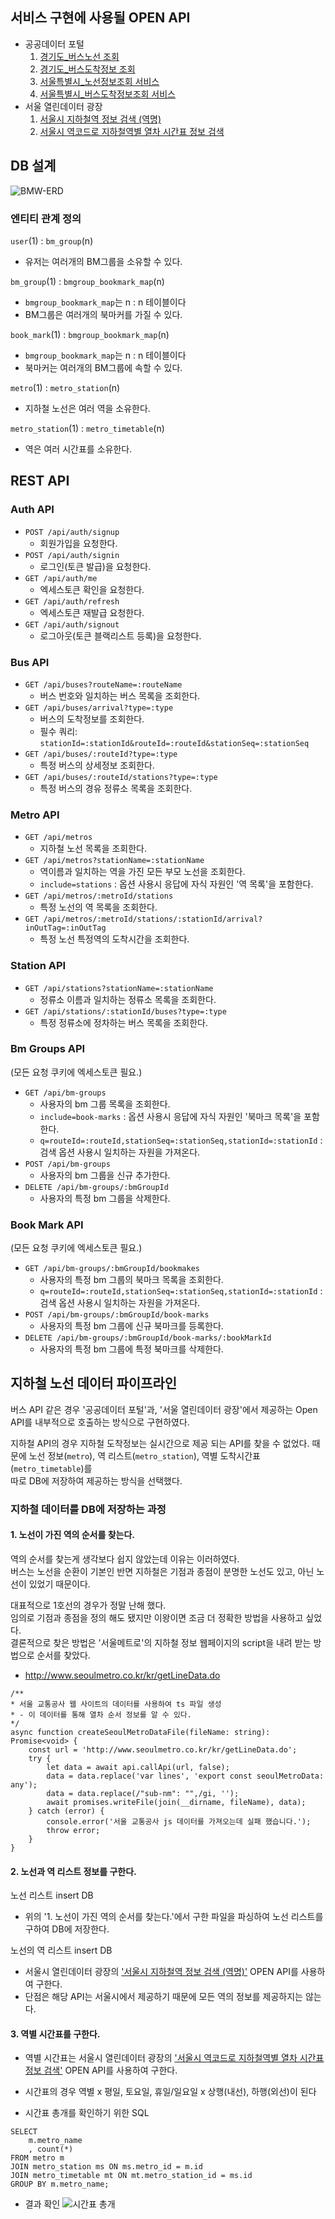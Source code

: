 ## 서비스 구현에 사용될 OPEN API

- 공공데이터 포털
    1. [경기도_버스노선 조회](https://www.data.go.kr/tcs/dss/selectApiDataDetailView.do?publicDataPk=15080662 "https://www.data.go.kr/tcs/dss/selectApiDataDetailView.do?publicDataPk=15080662")
    2. [경기도_버스도착정보 조회](https://www.data.go.kr/tcs/dss/selectApiDataDetailView.do?publicDataPk=15080346 "https://www.data.go.kr/tcs/dss/selectApiDataDetailView.do?publicDataPk=15080346")
    3. [서울특별시_노선정보조회 서비스](https://www.data.go.kr/tcs/dss/selectApiDataDetailView.do?publicDataPk=15000193 "https://www.data.go.kr/tcs/dss/selectApiDataDetailView.do?publicDataPk=15000193")
    4. [서울특별시_버스도착정보조회 서비스](https://www.data.go.kr/tcs/dss/selectApiDataDetailView.do?publicDataPk=15000314 "https://www.data.go.kr/tcs/dss/selectApiDataDetailView.do?publicDataPk=15000314")
- 서울 열린데이터 광장
    1. [서울시 지하철역 정보 검색 (역명)](https://data.seoul.go.kr/dataList/OA-121/S/1/datasetView.do "https://data.seoul.go.kr/dataList/OA-121/S/1/datasetView.do")
    2. [서울시 역코드로 지하철역별 열차 시간표 정보 검색](https://data.seoul.go.kr/dataList/OA-101/A/1/datasetView.do "https://data.seoul.go.kr/dataList/OA-101/A/1/datasetView.do")

## DB 설계

![BMW-ERD](images/BMW-ERD.png)

### 엔티티 관계 정의
`user`(1) : `bm_group`(n)
- 유저는 여러개의 BM그룹을 소유할 수 있다.

`bm_group`(1) : `bmgroup_bookmark_map`(n)
- `bmgroup_bookmark_map`는 n : n 테이블이다
- BM그룹은 여러개의 북마커를 가질 수 있다.

`book_mark`(1) : `bmgroup_bookmark_map`(n)
- `bmgroup_bookmark_map`는 n : n 테이블이다
- 북마커는 여러개의 BM그룹에 속할 수 있다.

`metro`(1) : `metro_station`(n)
- 지하철 노선은 여러 역을 소유한다.

`metro_station`(1) : `metro_timetable`(n)
- 역은 여러 시간표를 소유한다.

## REST API

### Auth API
- `POST /api/auth/signup`
    - 회원가입을 요청한다.
- `POST /api/auth/signin`
    - 로그인(토큰 발급)을 요청한다.
- `GET /api/auth/me`
    - 엑세스토큰 확인을 요청한다.
- `GET /api/auth/refresh`
    - 엑세스토큰 재발급 요청한다.
- `GET /api/auth/signout`
    - 로그아웃(토큰 블랙리스트 등록)을 요청한다.

### Bus API
- `GET /api/buses?routeName=:routeName`
    - 버스 번호와 일치하는 버스 목록을 조회한다.
- `GET /api/buses/arrival?type=:type`
    - 버스의 도착정보를 조회한다.
    - 필수 쿼리: `stationId=:stationId&routeId=:routeId&stationSeq=:stationSeq`
- `GET /api/buses/:routeId?type=:type`
    - 특정 버스의 상세정보 조회한다.
- `GET /api/buses/:routeId/stations?type=:type`
    - 특정 버스의 경유 정류소 목록을 조회한다.

### Metro API
- `GET /api/metros`
    - 지하철 노선 목록을 조회한다.
- `GET /api/metros?stationName=:stationName`
    - 역이름과 일치하는 역을 가진 모든 부모 노선을 조회한다.
    - `include=stations` : 옵션 사용시 응답에 자식 자원인 '역 목록'을 포함한다.
- `GET /api/metros/:metroId/stations`
    - 특정 노선의 역 목록을 조회한다.
- `GET /api/metros/:metroId/stations/:stationId/arrival?inOutTag=:inOutTag`
    - 특정 노선 특정역의 도착시간을 조회한다.

### Station API
- `GET /api/stations?stationName=:stationName`
    - 정류소 이름과 일치하는 정류소 목록을 조회한다.
- `GET /api/stations/:stationId/buses?type=:type`
    - 특정 정류소에 정차하는 버스 목록을 조회한다.

### Bm Groups  API
(모든 요청 쿠키에 엑세스토큰 필요.)

- `GET /api/bm-groups`
    - 사용자의 bm 그룹 목록을 조회한다.
    - `include=book-marks` : 옵션 사용시 응답에 자식 자원인 '북마크 목록'을 포함한다.
    - `q=routeId=:routeId,stationSeq=:stationSeq,stationId=:stationId` : 검색 옵션 사용시 일치하는 자원을 가져온다.
- `POST /api/bm-groups`
    - 사용자의 bm 그룹을 신규 추가한다.
- `DELETE /api/bm-groups/:bmGroupId`
    - 사용자의 특정 bm 그룹을 삭제한다.

### Book Mark API
(모든 요청 쿠키에 엑세스토큰 필요.)

- `GET /api/bm-groups/:bmGroupId/bookmakes`
    - 사용자의 특정 bm 그룹의 북마크 목록을 조회한다.
    - `q=routeId=:routeId,stationSeq=:stationSeq,stationId=:stationId` : 검색 옵션 사용시 일치하는 자원을 가져온다.
- `POST /api/bm-groups/:bmGroupId/book-marks`
    - 사용자의 특정 bm 그룹에 신규 북마크를 등록한다.
- `DELETE /api/bm-groups/:bmGroupId/book-marks/:bookMarkId`
    - 사용자의 특정 bm 그룹에 특정 북마크를 삭제한다.


## 지하철 노선 데이터 파이프라인

버스 API 같은 경우 '공공데이터 포털'과, '서울 열린데이터 광장'에서 제공하는 Open API를 내부적으로 호출하는 방식으로 구현하였다.

지하철 API의 경우 지하철 도착정보는 실시간으로 제공 되는 API를 찾을 수 없었다.
때문에 노선 정보(`metro`), 역 리스트(`metro_station`), 역별 도착시간표(`metro_timetable`)를  
따로 DB에 저장하여 제공하는 방식을 선택했다.

### 지하철 데이터를 DB에 저장하는 과정
#### 1. 노선이 가진 역의 순서를 찾는다.

역의 순서를 찾는게 생각보다 쉽지 않았는데 이유는 이러하였다.  
버스는 노선을 순환이 기본인 반면 지하철은 기점과 종점이 분명한 노선도 있고, 아닌 노선이 있었기 때문이다. 

대표적으로 1호선의 경우가 정말 난해 했다.  
임의로 기점과 종점을 정의 해도 됐지만 이왕이면 조금 더 정확한 방법을 사용하고 싶었다.  
결론적으로 찾은 방법은 '서울메트로'의 지하철 정보 웹페이지의 script을 내려 받는 방법으로 순서를 찾았다.  
- http://www.seoulmetro.co.kr/kr/getLineData.do

```
/**
* 서울 교통공사 웹 사이트의 데이터를 사용하여 ts 파일 생성
* - 이 데이터를 통해 열차 순서 정보를 알 수 있다.
*/
async function createSeoulMetroDataFile(fileName: string): Promise<void> {
	const url = 'http://www.seoulmetro.co.kr/kr/getLineData.do';
	try {
		let data = await api.callApi(url, false);
		data = data.replace('var lines', 'export const seoulMetroData: any');
		data = data.replace(/"sub-nm": "",/gi, '');
		await promises.writeFile(join(__dirname, fileName), data);
	} catch (error) {
		console.error('서울 교통공사 js 데이터를 가져오는데 실패 했습니다.');
		throw error;
	}
}
```

#### 2. 노선과 역 리스트 정보를 구한다.

노선 리스트 insert DB
- 위의 '1. 노선이 가진 역의 순서를 찾는다.'에서 구한 파일을 파싱하여 노선 리스트를 구하여 DB에 저장한다.

노선의 역 리스트 insert DB
- 서울시 열린데이터 광장의  ['서울시 지하철역 정보 검색 (역명)'](https://data.seoul.go.kr/dataList/OA-121/S/1/datasetView.do)  OPEN API를 사용하여 구한다.
- 단점은 해당 API는 서울시에서 제공하기 때문에 모든 역의 정보를 제공하지는 않는다.

#### 3. 역별 시간표를 구한다.

- 역별 시간표는 서울시 열린데이터 광장의 ['서울시 역코드로 지하철역별 열차 시간표 정보 검색'](https://data.seoul.go.kr/dataList/OA-101/A/1/datasetView.do) OPEN API를 사용하여 구한다.
- 시간표의 경우 역별 x 평일, 토요일, 휴일/일요일 x 상행(내선), 하행(외선)이 된다

- 시간표 총개를 확인하기 위한 SQL
```
SELECT
	m.metro_name
	, count(*)
FROM metro m
JOIN metro_station ms ON ms.metro_id = m.id
JOIN metro_timetable mt ON mt.metro_station_id = ms.id 
GROUP BY m.metro_name;
```

- 결과 확인
![시간표 총개](images/시간표-총개.png)
